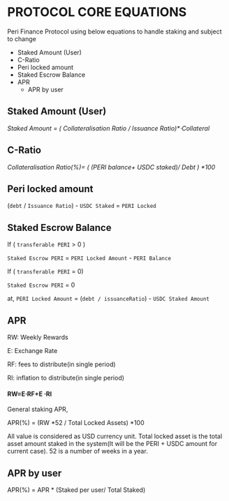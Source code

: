 # PROTOCOL CORE EQUATIONS

Peri Finance Protocol using below equations to handle staking and subject to change 

* Staked Amount \(User\)
* C-Ratio
* Peri locked amount
* Staked Escrow Balance
* APR
  * APR by user

## Staked Amount \(User\) <a id="Staked-Amount-(User)"></a>

_Staked Amount = \( Collateralisation Ratio / Issuance Ratio\)\*⋅Collateral_

## C-Ratio <a id="C-Ratio"></a>

_Collateralisation Ratio\(%\)= \( \(PERI balance+ USDC staked\)/ Debt \) \*100_

## Peri locked amount <a id="Peri-locked-amount"></a>

\(`debt` / `Issuance Ratio`\) - `USDC Staked` = `PERI Locked`

## Staked Escrow Balance <a id="Staked-Escrow-Balance"></a>

If \( `transferable PERI` &gt; 0 \)

`Staked Escrow PERI` = `PERI Locked Amount` - `PERI Balance`

If \( `transferable PERI` = 0\)

`Staked Escrow PERI` = 0

at, `PERI Locked Amount` = \(`debt / issuanceRatio`\) - `USDC Staked Amount`

## APR <a id="APR"></a>

RW: Weekly Rewards

E: Exchange Rate

RF: fees to distribute\(in single period\)

RI: inflation to distribute\(in single period\)

####  RW=E⋅RF+E ⋅RI

General staking APR,

 APR\(%\) =  \(RW \*52 / Total Locked Assets\) \*100

All value is considered as USD currency unit. Total locked asset is the total asset amount staked in the system\(It will be the PERI + USDC amount for current case\). 52 is a number of weeks in a year.

## APR by user

 APR\(%\) = APR \* \(Staked per user/ Total Staked\)

